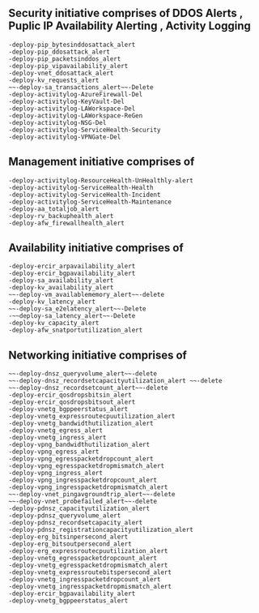 ## Security initiative comprises of DDOS Alerts , Puplic IP Availability Alerting , Activity Logging

    -deploy-pip_bytesinddosattack_alert
    -deploy-pip_ddosattack_alert
    -deploy-pip_packetsinddos_alert
    -deploy-pip_vipavailability_alert
    -deploy-vnet_ddosattack_alert
    -deploy-kv_requests_alert
    ~~-deploy-sa_transactions_alert~~-Delete
    -deploy-activitylog-AzureFirewall-Del
    -deploy-activitylog-KeyVault-Del
    -deploy-activitylog-LAWorkspace-Del
    -deploy-activitylog-LAWorkspace-ReGen
    -deploy-activitylog-NSG-Del
    -deploy-activitylog-ServiceHealth-Security
    -deploy-activitylog-VPNGate-Del

## Management initiative comprises of

    -deploy-activitylog-ResourceHealth-UnHealthly-alert
    -deploy-activitylog-ServiceHealth-Health
    -deploy-activitylog-ServiceHealth-Incident
    -deploy-activitylog-ServiceHealth-Maintenance
    -deploy-aa_totaljob_alert
    -deploy-rv_backuphealth_alert
    -deploy-afw_firewallhealth_alert

## Availability initiative comprises of

    -deploy-ercir_arpavailability_alert
    -deploy-ercir_bgpavailability_alert
    -deploy-sa_availability_alert
    -deploy-kv_availability_alert
    ~~-deploy-vm_availablememory_alert~~-delete
    -deploy-kv_latency_alert
    ~~-deploy-sa_e2elatency_alert~~-Delete
    -~~deploy-sa_latency_alert~~-Delete
    -deploy-kv_capacity_alert
    -deploy-afw_snatportutilization_alert

## Networking initiative comprises of
    ~~-deploy-dnsz_queryvolume_alert~~-delete
    ~~-deploy-dnsz_recordsetcapacityutilization_alert ~~-delete
    ~~-deploy-dnsz_recordsetcount_alert~~-delete
    -deploy-ercir_qosdropsbitsin_alert
    -deploy-ercir_qosdropsbitsout_alert
    -deploy-vnetg_bgppeerstatus_alert
    -deploy-vnetg_expressroutecpuutilization_alert
    -deploy-vnetg_bandwidthutilization_alert
    -deploy-vnetg_egress_alert
    -deploy-vnetg_ingress_alert
    -deploy-vpng_bandwidthutilization_alert
    -deploy-vpng_egress_alert
    -deploy-vpng_egresspacketdropcount_alert
    -deploy-vpng_egresspacketdropmismatch_alert
    -deploy-vpng_ingress_alert
    -deploy-vpng_ingresspacketdropcount_alert
    -deploy-vpng_ingresspacketdropmismatch_alert
    ~~-deploy-vnet_pingavgroundtrip_alert~~-delete
    ~~-deploy-vnet_probefailed_alert~~-delete
    -deploy-pdnsz_capacityutilization_alert
    -deploy-pdnsz_queryvolume_alert
    -deploy-pdnsz_recordsetcapacity_alert
    -deploy-pdnsz_registrationcapacityutilization_alert
    -deploy-erg_bitsinpersecond_alert
    -deploy-erg_bitsoutpersecond_alert
    -deploy-erg_expressroutecpuutilization_alert
    -deploy-vnetg_egresspacketdropcount_alert
    -deploy-vnetg_egresspacketdropmismatch_alert
    -deploy-vnetg_expressroutebitspersecond_alert
    -deploy-vnetg_ingresspacketdropcount_alert
    -deploy-vnetg_ingresspacketdropmismatch_alert
    -deploy-ercir_bgpavailability_alert
    -deploy-vnetg_bgppeerstatus_alert


